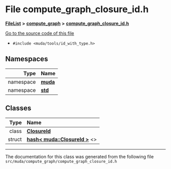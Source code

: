 

# File compute\_graph\_closure\_id.h



[**FileList**](files.md) **>** [**compute\_graph**](dir_b4aad8ec408afb185bc8426846668e86.md) **>** [**compute\_graph\_closure\_id.h**](compute__graph__closure__id_8h.md)

[Go to the source code of this file](compute__graph__closure__id_8h_source.md)



* `#include <muda/tools/id_with_type.h>`













## Namespaces

| Type | Name |
| ---: | :--- |
| namespace | [**muda**](namespacemuda.md) <br> |
| namespace | [**std**](namespacestd.md) <br> |


## Classes

| Type | Name |
| ---: | :--- |
| class | [**ClosureId**](classmuda_1_1_closure_id.md) <br> |
| struct | [**hash&lt; muda::ClosureId &gt;**](structstd_1_1hash_3_01muda_1_1_closure_id_01_4.md) &lt;&gt;<br> |



















































------------------------------
The documentation for this class was generated from the following file `src/muda/compute_graph/compute_graph_closure_id.h`


